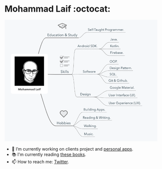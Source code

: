 # Mohammad Laif :octocat:

<!--
**mzdhr/mzdhr** is a ✨ _special_ ✨ repository because its `README.md` (this file) appears on your GitHub profile.

Here are some ideas to get you started:

- 🔭 I’m currently working on ...
- 🌱 I’m currently learning ...
- 👯 I’m looking to collaborate on ...
- 🤔 I’m looking for help with ...
- 💬 Ask me about ...
- 📫 How to reach me: ...
- 😄 Pronouns: ...
- ⚡ Fun fact: ...
-->

![Mohammad Laif](https://raw.githubusercontent.com/mzdhr/mzdhr/master/githumme.png "MohammadLaif")

- :hammer: I’m currently working on clients project and [personal apps](https://play.google.com/store/apps/dev?id=8760777731622774452&hl=en).
- :books: I'm currently reading [these books](https://www.goodreads.com/review/list/44087185-mohammad-laif?shelf=currently-reading).
- :mailbox: How to reach me: [Twitter](https://twitter.com/mohammadlaif).
